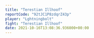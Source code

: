 ```yaml
---
title: "Terestian Illhoof"
reportCode: "92tJC1P8zdqrZ43p"
player: "Lghtningbolt"
fight: "Terestian Illhoof"
date: 2021-10-16T13:08:36.936000+00:00
---
```

